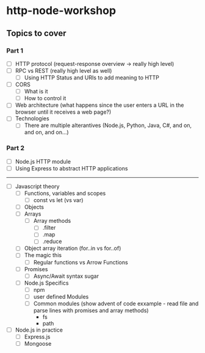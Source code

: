 # http-node-workshop

## Topics to cover

### Part 1

- [ ] HTTP protocol (request-response overview -> really high level)
- [ ] RPC vs REST (really high level as well)
  - [ ] Using HTTP Status and URIs to add meaning to HTTP
- [ ] CORS
  - [ ] What is it
  - [ ] How to control it
- [ ] Web architecture (what happens since the user enters a URL in the browser until it receives a web page?)
- [ ] Technologies
  - [ ] There are multiple alterantives (Node.js, Python, Java, C#, and on, and on, and on...)
  
### Part 2

- [ ] Node.js HTTP module
- [ ] Using Express to abstract HTTP applications
---

- [ ] Javascript theory
  - [ ] Functions, variables and scopes
    - [ ] const vs let (vs var) 
  - [ ] Objects
  - [ ] Arrays
    - [ ] Array methods
      - [ ] .filter
      - [ ] .map
      - [ ] .reduce
  - [ ] Object array iteration (for..in vs for..of)
  - [ ] The magic this
    - [ ] Regular functions vs Arrow Functions
  - [ ] Promises
    - [ ] Async/Await syntax sugar
  - [ ] Node.js Specifics
    - [ ] npm
    - [ ] user defined Modules
    - [ ] Common modules (show advent of code exxample - read file and parse lines with promises and array methods)
      - fs
      - path
- [ ] Node.js in practice
  - [ ] Express.js
  - [ ] Mongoose
